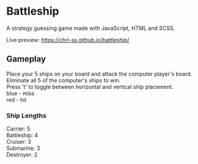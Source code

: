 # Battleship #  

A strategy guessing game made with JavaScript, HTML and SCSS.

Live preview: https://chri-ss.github.io/battleship/

## Gameplay ##  

Place your 5 ships on your board and attack the computer player's board.  
Eliminate all 5 of the computer's ships to win.  
Press 't' to toggle between horizontal and vertical ship placement.  
blue - miss  
red - hit  

### Ship Lengths ###  

Carrier: 5  
Battleship: 4  
Cruiser: 3  
Submarine: 3  
Destroyer: 2  
